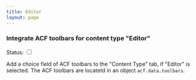 ```yaml
---
title: Editor
layout: page
---
```


### Integrate ACF toolbars for content type "Editor"

Status: <input type="checkbox">

Add a choice field of ACF toolbars to the "Content Type" tab, if "Editor" is selected.
The ACF toolbars are locatetd in an object `acf.data.toolbars`.
